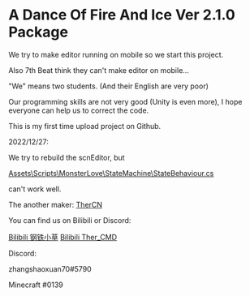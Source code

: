 # A Dance Of Fire And Ice Ver 2.1.0 Package

We try to make editor running on mobile so we start this project.

Also 7th Beat think they can't make editor on mobile...

"We" means two students. (And their English are very poor)

Our programming skills are not very good (Unity is even more), I hope everyone can help us to correct the code.

This is my first time upload project on Github.



2022/12/27:

We try to rebuild the scnEditor, but

[Assets\Scripts\MonsterLove\StateMachine\StateBehaviour.cs](https://github.com/zhangshaoxuan70/A-Dance-Of-Fire-And-Ice-Package/blob/master/Assets/Scripts/MonsterLove/StateMachine/StateBehaviour.cs)

can't work well.





The another maker: [TherCN](https://github.com/TherCN/)

You can find us on Bilibili or Discord:

[Bilibili 钢铁小草](https://space.bilibili.com/37078741)  [Bilibili Ther_CMD](https://space.bilibili.com/425111197)

Discord:

zhangshaoxuan70#5790

Minecraft #0139
